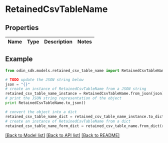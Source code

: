 # RetainedCsvTableName


## Properties

Name | Type | Description | Notes
------------ | ------------- | ------------- | -------------

## Example

```python
from odin_sdk.models.retained_csv_table_name import RetainedCsvTableName

# TODO update the JSON string below
json = "{}"
# create an instance of RetainedCsvTableName from a JSON string
retained_csv_table_name_instance = RetainedCsvTableName.from_json(json)
# print the JSON string representation of the object
print RetainedCsvTableName.to_json()

# convert the object into a dict
retained_csv_table_name_dict = retained_csv_table_name_instance.to_dict()
# create an instance of RetainedCsvTableName from a dict
retained_csv_table_name_form_dict = retained_csv_table_name.from_dict(retained_csv_table_name_dict)
```
[[Back to Model list]](../README.md#documentation-for-models) [[Back to API list]](../README.md#documentation-for-api-endpoints) [[Back to README]](../README.md)


